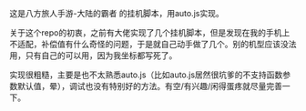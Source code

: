 这是八方旅人手游-大陆的霸者 的挂机脚本，用auto.js实现。

关于这个repo的初衷，之前有大佬实现了几个挂机脚本，但是发现在我的手机上不适配，补偿值有什么奇怪的问题，于是就自己动手做了几个。别的机型应该没法用，只有自己的可以用，因为我坐标都写死了。

实现很粗糙，主要是也不太熟悉auto.js（比如auto.js居然很坑爹的不支持函数参数默认值，晕），调试也没有特别好的方法。有空/有兴趣/闲得蛋疼就尽量完善一下。

